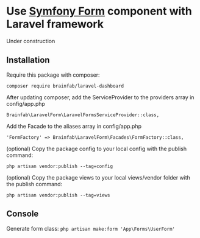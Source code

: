 Use [Symfony Form](http://symfony.com/doc/current/components/form.html) component with Laravel framework
=====================================

Under construction

Installation
------------

Require this package with composer:

`` composer require brainfab/laravel-dashboard ``

After updating composer, add the ServiceProvider to the providers array in config/app.php

`` Brainfab\LaravelForm\LaravelFormsServiceProvider::class, ``

Add the Facade to the aliases array in config/app.php

`` 'FormFactory' => Brainfab\LaravelForm\Facades\FormFactory::class, ``

(optional) Copy the package config to your local config with the publish command:

`` php artisan vendor:publish --tag=config  ``

(optional) Copy the package views to your local views/vendor folder with the publish command:

`` php artisan vendor:publish --tag=views  ``

Console
-------

Generate form class:
`` php artisan make:form 'App\Forms\UserForm' ``
